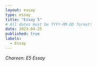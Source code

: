 ```yaml
---
layout: essay
type: essay
title: "Essay 5"
# All dates must be YYYY-MM-DD format!
date: 2023-04-25
published: true
labels:
  - Essay
---
```




*Chareen: E5 Essay*

